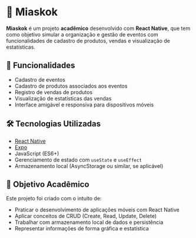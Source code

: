 # 🎉 Miaskok

**Miaskok** é um projeto **acadêmico** desenvolvido com **React Native**, que tem como objetivo simular a organização e gestão de eventos com funcionalidades de cadastro de produtos, vendas e visualização de estatísticas.

## 📱 Funcionalidades

- Cadastro de eventos
- Cadastro de produtos associados aos eventos
- Registro de vendas de produtos
- Visualização de estatísticas das vendas
- Interface amigável e responsiva para dispositivos móveis

## 🛠️ Tecnologias Utilizadas

- [React Native](https://reactnative.dev/)
- [Expo](https://expo.dev/)
- JavaScript (ES6+)
- Gerenciamento de estado com `useState` e `useEffect`
- Armazenamento local (AsyncStorage ou similar, se aplicável)

## 🧪 Objetivo Acadêmico

Este projeto foi criado com o intuito de:

- Praticar o desenvolvimento de aplicações móveis com React Native
- Aplicar conceitos de CRUD (Create, Read, Update, Delete)
- Trabalhar com armazenamento local de dados e persistência
- Representar informações de forma gráfica e estatística
